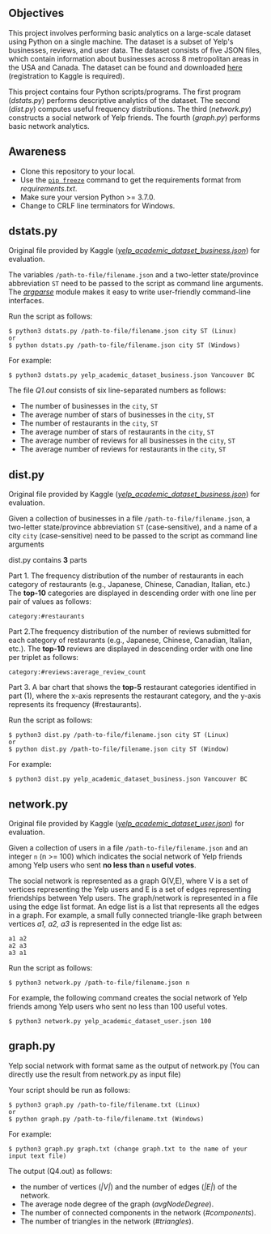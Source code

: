 ## Objectives

This project involves performing basic analytics on a large-scale dataset using Python on a single machine. The dataset is a subset of Yelp's businesses, reviews, and user data. The dataset consists of five JSON files, which contain information about businesses across 8 metropolitan areas in the USA and Canada.
The dataset can be found and downloaded [here](https://www.kaggle.com/yelp-dataset/yelp-dataset/version/3) (registration to Kaggle is required).

This project contains four Python scripts/programs. The first program (*dstats.py*) performs descriptive analytics of the dataset. The second (*dist.py*) computes useful frequency distributions. The third (*network.py*) constructs a social network of Yelp friends. The fourth (*graph.py*) performs basic network analytics.

## Awareness
* Clone this repository to your local. 
* Use the [`pip freeze`](https://pip.pypa.io/en/stable/cli/pip_freeze/) command to get the requirements format from *requirements.txt*.
* Make sure your version Python >= 3.7.0.
* Change to CRLF line terminators for Windows.

## dstats.py
Original file provided by Kaggle ([*yelp_academic_dataset_business.json*](https://www.kaggle.com/yelp-dataset/yelp-dataset/version/3?select=yelp_academic_dataset_business.json)) for evaluation.

The variables `/path-to-file/filename.json` and a two-letter state/province abbreviation `ST` need to be passed to the script as command line arguments. The [*argparse*](https://docs.python.org/3/library/argparse.html) module makes it easy to write user-friendly command-line interfaces.

Run the script as follows:
```
$ python3 dstats.py /path-to-file/filename.json city ST (Linux)
or
$ python dstats.py /path-to-file/filename.json city ST (Windows)
```
For example:
```
$ python3 dstats.py yelp_academic_dataset_business.json Vancouver BC
```
The file *Q1.out* consists of six line-separated numbers as follows:
* The number of businesses in the `city`, `ST`
* The average number of stars of businesses in the `city`, `ST`
* The number of restaurants in the `city`, `ST`
* The average number of stars of restaurants in the `city`, `ST`
* The average number of reviews for all businesses in the `city`, `ST`
* The average number of reviews for restaurants in the `city`, `ST`
 
## dist.py
Original file provided by Kaggle ([*yelp_academic_dataset_business.json*](https://www.kaggle.com/yelp-dataset/yelp-dataset/version/3?select=yelp_academic_dataset_business.json)) for evaluation.

Given a collection of businesses in a file `/path-to-file/filename.json`, a two-letter state/province abbreviation `ST` (case-sensitive), and a name of a city `city` (case-sensitive) need to be passed to the script as command line arguments

dist.py contains **3** parts

Part 1. The frequency distribution of the number of restaurants in each category of restaurants (e.g., Japanese, Chinese, Canadian, Italian, etc.) The **top-10** categories are displayed in descending order with one line per pair of values as follows:

```
category:#restaurants
```
    
Part 2.The frequency distribution of the number of reviews submitted for each category of restaurants (e.g., Japanese, Chinese, Canadian, Italian, etc.). The **top-10** reviews are displayed in descending order with one line per triplet as follows:

```
category:#reviews:average_review_count
```

Part 3. A bar chart that shows the **top-5** restaurant categories identified in part (1), where the x-axis represents the restaurant category, and the y-axis represents its frequency (#restaurants).

Run the script as follows:

```
$ python3 dist.py /path-to-file/filename.json city ST (Linux)
or
$ python dist.py /path-to-file/filename.json city ST (Window)
```

For example:
```
$ python3 dist.py yelp_academic_dataset_business.json Vancouver BC
```

## network.py
Original file provided by Kaggle ([*yelp_academic_dataset_user.json*](https://www.kaggle.com/yelp-dataset/yelp-dataset/version/3?select=yelp_academic_dataset_user.json)) for evaluation.

Given a collection of users in a file `/path-to-file/filename.json` and an integer `n` (n >= 100) which indicates the social network of Yelp friends among Yelp users who sent **no less than `n` useful votes**.

The social network is represented as a graph G(V,E), where V is a set of vertices representing the Yelp users and E is a set of edges representing friendships between Yelp users. The graph/network is represented in a file using the edge list format. An edge list is a list that represents all the edges in a graph. For example, a small fully connected triangle-like graph between vertices *a1, a2, a3* is represented in the edge list as:
```
a1 a2
a2 a3
a3 a1
```

Run the script as follows:
```
$ python3 network.py /path-to-file/filename.json n
```
For example, the following command creates the social network of Yelp friends among Yelp users who sent no less than 100 useful votes.
```
$ python3 network.py yelp_academic_dataset_user.json 100
```

## graph.py
Yelp social network with format same as the output of network.py (You can directly use the result from network.py as input file)

Your script should be run as follows:
```
$ python3 graph.py /path-to-file/filename.txt (Linux)
or
$ python graph.py /path-to-file/filename.txt (Windows)
```
For example:
```
$ python3 graph.py graph.txt (change graph.txt to the name of your input text file)
```

The output (Q4.out) as follows:
* the number of vertices (*|V|*) and the number of edges (*|E|*) of the network.
* The average node degree of the graph (*avgNodeDegree*).
* The number of connected components in the network (*#components*).
* The number of triangles in the network (*#triangles*). 

